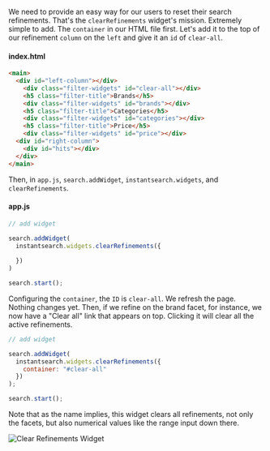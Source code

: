 We need to provide an easy way for our users to reset their search refinements. That's the `clearRefinements` widget's mission. Extremely simple to add. The `container` in our HTML file first. Let's add it to the top of our refinement `column` on the `left` and give it an `id` of `clear-all`. 

#### index.html
```html
<main>
  <div id="left-column"></div>
    <div class="filter-widgets" id="clear-all"></div>
    <h5 class="filter-title">Brands</h5>
    <div class="filter-widgets" id="brands"></div>
    <h5 class="filter-title">Categories</h5>
    <div class="filter-widgets" id="categories"></div>
    <h5 class="filter-title">Price</h5>
    <div class="filter-widgets" id="price"></div>
  <div id="right-column">
    <div id="hits"></div>
  </div>
</main>
```

Then, in `app.js`, `search.addWidget`, `instantsearch.widgets`, and `clearRefinements`.

#### app.js
```js
// add widget

search.addWidget(
  instantsearch.widgets.clearRefinements({
    
  })
)

search.start();
```

Configuring the `container`, the `ID` is `clear-all`. We refresh the page. Nothing changes yet. Then, if we refine on the brand facet, for instance, we now have a "Clear all" link that appears on top. Clicking it will clear all the active refinements.

```js
// add widget

search.addWidget(
  instantsearch.widgets.clearRefinements({
    container: "#clear-all"
  })
);

search.start();
```

Note that as the name implies, this widget clears all refinements, not only the facets, but also numerical values like the range input down there.

![Clear Refinements Widget](https://res.cloudinary.com/dg3gyk0gu/image/upload/v1554498343/transcript-images/algolia-reset-all-active-refinements-with-the-clearrefinements-instantsearch-js-widget-clear-refinements-widget-displayed-in-browser.jpg)